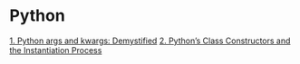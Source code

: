 # Python
[1. Python args and kwargs: Demystified](https://github.com/AnureetKaurTiwana/Python/blob/fb4dce86cfc0716a4c06270acd9f1e0bb424b093/Python%20args%20and%20kwargs_Demystified_unpacking%20arguments.ipynb)
[2. Python’s Class Constructors and the Instantiation Process](https://github.com/AnureetKaurTiwana/Python/blob/82ca6a13ee209f06e1c4a0e5059c2c7b9f5bf2a4/PythonClassConstructorsControlYourObjectInstantiation.ipynb)
